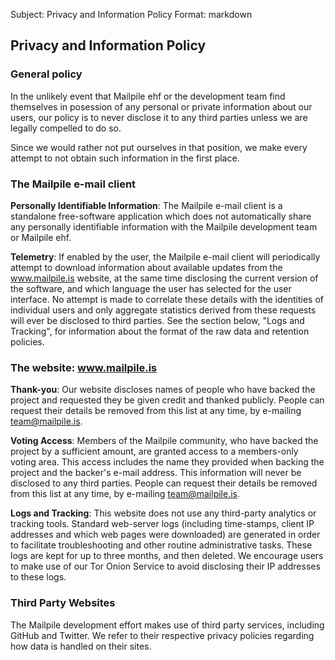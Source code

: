 Subject: Privacy and Information Policy
Format: markdown

## Privacy and Information Policy

### General policy

In the unlikely event that Mailpile ehf or the development team find
themselves in posession of any personal or private information about our
users, our policy is to never disclose it to any third parties unless we
are legally compelled to do so.

Since we would rather not put ourselves in that position, we make every
attempt to not obtain such information in the first place.


### The Mailpile e-mail client

**Personally Identifiable Information**: The Mailpile e-mail client is a
standalone free-software application which does not automatically share
any personally identifiable information with the Mailpile development
team or Mailpile ehf.

**Telemetry**: If enabled by the user, the Mailpile e-mail client will
periodically attempt to download information about available updates
from the www.mailpile.is website, at the same time disclosing the
current version of the software, and which language the user has
selected for the user interface. No attempt is made to correlate these
details with the identities of individual users and only aggregate
statistics derived from these requests will ever be disclosed to third
parties. See the section below, "Logs and Tracking", for information
about the format of the raw data and retention policies.


### The website: www.mailpile.is

**Thank-you**: Our website discloses names of people who have backed the
project and requested they be given credit and thanked publicly. People can
request their details be removed from this list at any time, by e-mailing
[team@mailpile.is](mailto:team@mailpile.is).

**Voting Access**: Members of the Mailpile community, who have backed the
project by a sufficient amount, are granted access to a members-only voting
area. This access includes the name they provided when backing the project and
the backer's e-mail address. This information will never be disclosed to any
third parties. People can request their details be removed from this list at
any time, by e-mailing [team@mailpile.is](mailto:team@mailpile.is).

**Logs and Tracking**: This website does not use any third-party analytics or
tracking tools. Standard web-server logs (including time-stamps, client IP
addresses and which web pages were downloaded) are generated in order to
facilitate troubleshooting and other routine administrative tasks. These logs
are kept for up to three months, and then deleted. We encourage users to make
use of our Tor Onion Service to avoid disclosing their IP addresses to these
logs.

### Third Party Websites

The Mailpile development effort makes use of third party services, including
GitHub and Twitter. We refer to their respective privacy policies regarding how
data is handled on their sites.
